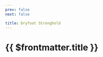 ```yaml
---
prev: false
next: false

title: Dryfoot Stronghold
---
```


# {{ $frontmatter.title }}

<!-- <MyImageComponent image="maps/dryfoot-stronghold.png" :alt="$frontmatter.title + ' Map'" /> -->


